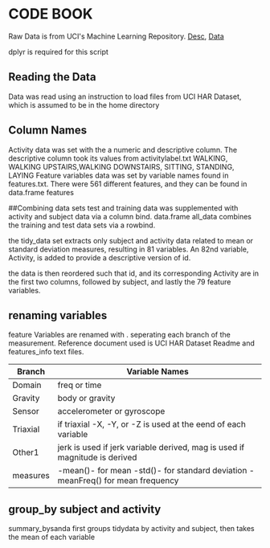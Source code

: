 # CODE BOOK
Raw Data is from UCI's Machine Learning Repository. 
[Desc](http://archive.ics.uci.edu/ml/datasets/Human+Activity+Recognition+Using+Smartphones), [Data](https://d396qusza40orc.cloudfront.net/getdata%2Fprojectfiles%2FUCI%20HAR%20Dataset.zip)

dplyr is required for this script
## Reading the Data
Data was read using an instruction to load files from UCI HAR Dataset, which is assumed to be in the home directory 

## Column Names
Activity data was set with the a numeric and descriptive column. The descriptive column took its values from activitylabel.txt WALKING, WALKING UPSTAIRS,WALKING DOWNSTAIRS, SITTING, STANDING, LAYING
Feature variables data was set by variable names found in features.txt. There were 561 different features, and they can be found in data.frame features

##Combining data sets
test and training data was supplemented with activity and subject data via a column bind. data.frame all_data combines the training and test data sets via a rowbind. 

the tidy_data set extracts only subject and activity data related to mean or standard deviation measures, resulting in 81 variables. An 82nd variable, Activity, is added to provide a descriptive version of id. 

the data is then reordered such that id, and its corresponding Activity are in the first two columns, followed by subject, and lastly the 79 feature variables. 

## renaming variables
feature Variables are renamed with . seperating each branch of the measurement. Reference document used is UCI HAR Dataset Readme and features_info text files. 

Branch | Variable Names
-------|--------
Domain | freq or time
Gravity| body or gravity
Sensor | accelerometer or gyroscope
Triaxial| if triaxial -X, -Y, or -Z is used at the eend of each variable
Other1  | jerk is used if jerk variable derived, mag is used if magnitude is derived
measures | -mean()- for mean -std()- for standard deviation -meanFreq() for mean frequency

## group_by subject and activity
summary_bysanda first groups tidydata by activity and subject, then takes the mean of each variable



